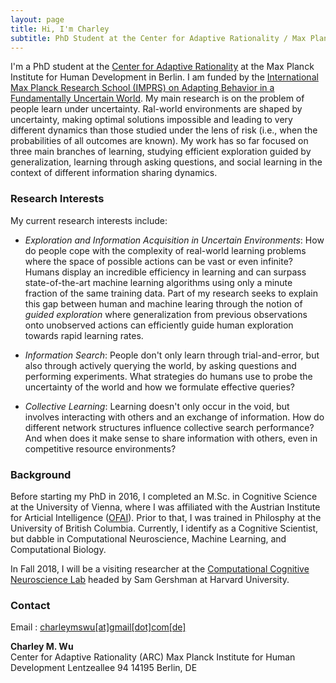 ```yaml
---
layout: page
title: Hi, I'm Charley
subtitle: PhD Student at the Center for Adaptive Rationality / Max Planck Institute for Human Development, Berlin 
---
```


I'm a PhD student at the [Center for Adaptive Rationality](https://www.mpib-berlin.mpg.de/en/research/adaptive-rationality) at the Max Planck Institute for Human Development in Berlin. I am funded by the [International Max Planck Research School (IMPRS) on Adapting Behavior in a Fundamentally Uncertain World](https://www.imprs.econ.mpg.de/imprs/student/info/). My main research is on the problem of people learn under uncertainty. Ral-world environments are shaped by uncertainty, making optimal solutions impossible and leading to very different dynamics than those studied under the lens of risk (i.e., when the probabilities of all outcomes are known).  My work has so far focused on three main branches of learning, studying efficient exploration guided by generalization, learning through asking questions, and social learning in the context of different information sharing dynamics.


### Research Interests
My current research interests include:

- *Exploration and Information Acquisition in Uncertain Environments*: How do people cope with the complexity of real-world learning problems where the space of possible actions can be vast or even infinite? Humans display an incredible efficiency in learning and can surpass state-of-the-art machine learning algorithms using only a minute fraction of the same training data. Part of my research seeks to explain this gap between human and machine learing through the notion of *guided exploration* where generalization from previous observations onto unobserved actions can efficiently guide human exploration towards rapid learning rates.

- *Information Search*: People don't only learn through trial-and-error, but also through actively querying the world, by asking questions and performing experiments. What strategies do humans use to probe the uncertainty of the world and how we formulate effective queries?

- *Collective Learning*: Learning doesn't only occur in the void, but involves interacting with others and an exchange of information. How do different network structures influence collective search performance? And when does it make sense to share information with others, even in competitive resource environments?




### Background
Before starting my PhD in 2016, I completed an M.Sc. in Cognitive Science at the University of Vienna, where I was affiliated with the Austrian Institute for Articial Intelligence ([OFAI](http://www.ofai.at/)). Prior to that, I was trained in Philosphy at the University of British Columbia. Currently, I identify as a Cognitive Scientist, but dabble in Computational Neuroscience, Machine Learning, and Computational Biology. 

In Fall 2018, I will be a visiting researcher at the [Computational Cognitive Neuroscience Lab](http://gershmanlab.webfactional.com/) headed by Sam Gershman at Harvard University. 


### Contact
Email : [charleymswu[at]gmail[dot]com[de]](mailto:charleymswu@gmail.com)  

**Charley M. Wu**  
Center for Adaptive Rationality (ARC)
Max Planck Institute for Human Development
Lentzeallee 94
14195 Berlin, DE
